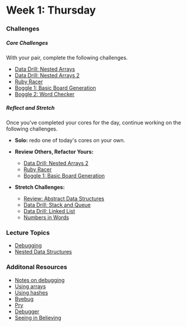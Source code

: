 # Week 1:  Thursday

### Challenges

##### Core Challenges
With your pair, complete the following challenges.
- [Data Drill: Nested Arrays](https://github.com/$DBC_COHORT/data-drill-nested-arrays-challenge)
- [Data Drill: Nested Arrays 2](https://github.com/$DBC_COHORT/nested-arrays-2-ruby-for-conversion-and-seeding-challenge)
- [Ruby Racer](https://github.com/$DBC_COHORT/ruby-racer-1-outrageous-fortune-challenge)
- [Boggle 1: Basic Board Generation](https://github.com/$DBC_COHORT/boggle-1-basic-board-generation-challenge)
- [Boggle 2: Word Checker](https://github.com/$DBC_COHORT/boggle-2-word-checker-challenge)

##### Reflect and Stretch
Once you've completed your cores for the day, continue working on the following challenges.

- **Solo:** redo one of today's cores on your own.

- **Review Others, Refactor Yours:**
  - [Data Drill: Nested Arrays 2](https://github.com/$DBC_COHORT/nested-arrays-2-ruby-for-conversion-and-seeding-challenge)
  - [Ruby Racer](https://github.com/$DBC_COHORT/ruby-racer-1-outrageous-fortune-challenge)
  - [Boggle 1: Basic Board Generation](https://github.com/$DBC_COHORT/boggle-1-basic-board-generation-challenge)


- **Stretch Challenges:**
  - [Review: Abstract Data Structures](https://github.com/$DBC_COHORT/review-abstract-data-structures-challenge)
  - [Data Drill: Stack and Queue](https://github.com/$DBC_COHORT/data-drill-stack-and-queue-challenge)
  - [Data Drill: Linked List](https://github.com/$DBC_COHORT/data-drill-linked-list-challenge)
  - [Numbers in Words](https://github.com/$DBC_COHORT/numbers-in-words-challenge)

### Lecture Topics
* [Debugging](../resources/lectures.md#debugging)
* [Nested Data Structures](../resources/lectures.md#nested-data-structures)

### Additonal Resources
* [Notes on debugging](https://gist.github.com/openspectrum/7c100a04e3c2289ec38a)
* [Using arrays](http://blog.teamtreehouse.com/ruby-arrays)
* [Using hashes](http://teamtreehouse.com/library/ruby-foundations#hashes)
* [Byebug](https://rubygems.org/gems/byebug)
* [Pry](http://pryrepl.org/)
* [Debugger](http://www.tutorialspoint.com/ruby/ruby_debugger.htm)
* [Seeing in Believing](https://github.com/JoshCheek/sublime-text-2-seeing-is-believing)
